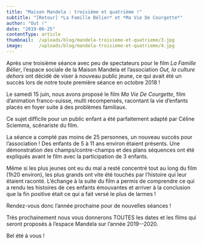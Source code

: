 ```yaml
---
title: "Maison Mandela : troisième et quatrième !"
subtitle: "[Retour] *La Famille Bélier* et *Ma Vie De Courgette*"
author: "Out !"
date: "2019-06-25"
contentType: article
thumbnail: 	/uploads/blog/mandela-troisieme-et-quatrieme/3.jpg
image: 	    /uploads/blog/mandela-troisieme-et-quatrieme/4.jpg
---
```


Après une troisième séance avec peu de spectateurs pour le film *La Famille Bélier*, l’espace sociale de la Maison Mandela et l’association *Out, la culture dehors* ont décidé de viser à nouveau public jeune, ce qui avait été un succès lors de notre toute première séance en octobre 2018 !

Le samedi 15 juin, nous avons proposé le film *Ma Vie De Courgette*, film d’animation franco-suisse, multi récompensés, racontant la vie d’enfants placés en foyer suite à des problèmes familiaux.

Ce sujet difficile pour un public enfant a été parfaitement adapté par Céline Sciemma, scénariste du film.

La séance a compté pas moins de 25 personnes, un nouveau succès pour l’association ! Des enfants de 5 à 11 ans environ étaient présents. Une démonstration des champs/contre-champs et des plans séquences ont été expliqués avant le film avec la participation de 3 enfants.

Même si les plus jeunes ont eu du mal a resté concentré tout au long du film (1h20 environ), les plus grands ont vite été touchés par l’histoire qui leur étaient raconté. L’échange à la suite du film a permis de comprendre ce qui a rendu les histoires de ces enfants émouvantes et arriver à la conclusion que la fin positive était ce qui a fait versé le plus de larmes !

Rendez-vous donc l’année prochaine pour de nouvelles séances !

Très prochainement nous vous donnerons TOUTES les dates et les films qui seront proposés à l’espace Mandela sur l’année 2019--2020.

Bel été à vous !
